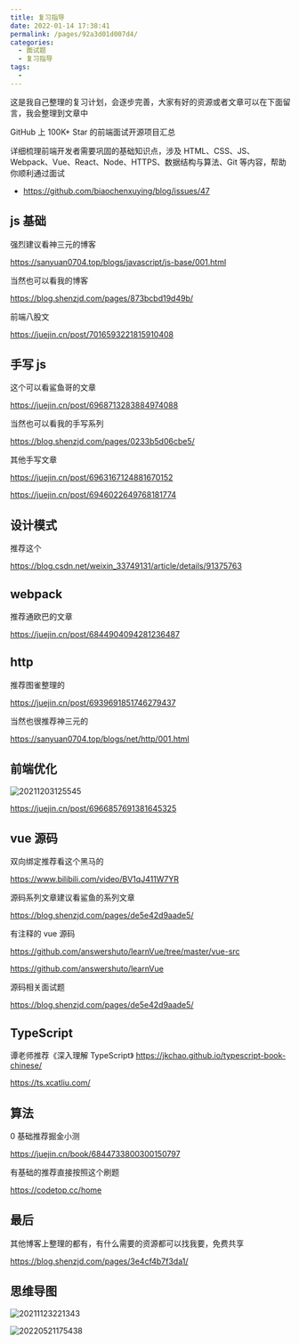 ```yaml
---
title: 复习指导
date: 2022-01-14 17:38:41
permalink: /pages/92a3d01d007d4/
categories:
  - 面试题
  - 复习指导
tags:
  -
---
```


这是我自己整理的复习计划，会逐步完善，大家有好的资源或者文章可以在下面留言，我会整理到文章中

GitHub 上 100K+ Star 的前端面试开源项目汇总

详细梳理前端开发者需要巩固的基础知识点，涉及 HTML、CSS、JS、Webpack、Vue、React、Node、HTTPS、数据结构与算法、Git 等内容，帮助你顺利通过面试

- <https://github.com/biaochenxuying/blog/issues/47>

<!-- more -->

## js 基础

强烈建议看神三元的博客

<https://sanyuan0704.top/blogs/javascript/js-base/001.html>

当然也可以看我的博客

<https://blog.shenzjd.com/pages/873bcbd19d49b/>

前端八股文

<https://juejin.cn/post/7016593221815910408>

## 手写 js

这个可以看鲨鱼哥的文章

<https://juejin.cn/post/6968713283884974088>

当然也可以看我的手写系列

<https://blog.shenzjd.com/pages/0233b5d06cbe5/>

其他手写文章

<https://juejin.cn/post/6963167124881670152>

<https://juejin.cn/post/6946022649768181774>

## 设计模式

推荐这个

<https://blog.csdn.net/weixin_33749131/article/details/91375763>

## webpack

推荐通欧巴的文章

<https://juejin.cn/post/6844904094281236487>

## http

推荐图雀整理的

<https://juejin.cn/post/6939691851746279437>

当然也很推荐神三元的

<https://sanyuan0704.top/blogs/net/http/001.html>

## 前端优化

![20211203125545](https://cdn.jsdelivr.net/gh/wu529778790/image/blog/20211203125545.png)

<https://juejin.cn/post/6966857691381645325>

## vue 源码

双向绑定推荐看这个黑马的

<https://www.bilibili.com/video/BV1qJ411W7YR>

源码系列文章建议看鲨鱼的系列文章

<https://blog.shenzjd.com/pages/de5e42d9aade5/>

有注释的 vue 源码

<https://github.com/answershuto/learnVue/tree/master/vue-src>

<https://github.com/answershuto/learnVue>

源码相关面试题

<https://blog.shenzjd.com/pages/de5e42d9aade5/>

## TypeScript

谭老师推荐《深入理解 TypeScript》
<https://jkchao.github.io/typescript-book-chinese/>

<https://ts.xcatliu.com/>

## 算法

0 基础推荐掘金小测

<https://juejin.cn/book/6844733800300150797>

有基础的推荐直接按照这个刷题

<https://codetop.cc/home>

## 最后

其他博客上整理的都有，有什么需要的资源都可以找我要，免费共享

<https://blog.shenzjd.com/pages/3e4cf4b7f3da1/>

## 思维导图

![20211123221343](https://cdn.jsdelivr.net/gh/wu529778790/image/blog/20211123221343.png)

![20220521175438](https://cdn.jsdelivr.net/gh/wu529778790/image/blog/20220521175438.png)
